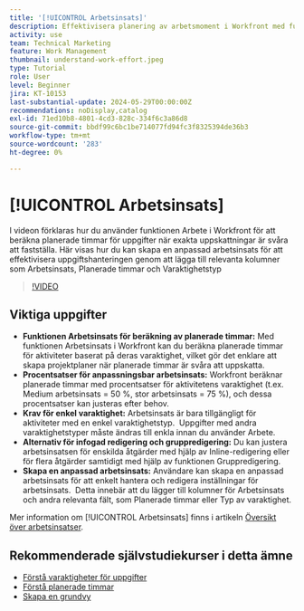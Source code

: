 ```yaml
---
title: '[!UICONTROL Arbetsinsats]'
description: Effektivisera planering av arbetsmoment i Workfront med funktionen Arbete som gör det möjligt att skräddarsy timuppskattningar, inline- och bulkredigering samt anpassade vyer för effektiv projekthantering.
activity: use
team: Technical Marketing
feature: Work Management
thumbnail: understand-work-effort.jpeg
type: Tutorial
role: User
level: Beginner
jira: KT-10153
last-substantial-update: 2024-05-29T00:00:00Z
recommendations: noDisplay,catalog
exl-id: 71ed10b8-4801-4cd3-828c-334f6c3a86d8
source-git-commit: bbdf99c6bc1be714077fd94fc3f8325394de36b3
workflow-type: tm+mt
source-wordcount: '283'
ht-degree: 0%

---
```


# [!UICONTROL Arbetsinsats]

I videon förklaras hur du använder funktionen Arbete i Workfront för att beräkna planerade timmar för uppgifter när exakta uppskattningar är svåra att fastställa.
Här visas hur du kan skapa en anpassad arbetsinsats för att effektivisera uppgiftshanteringen genom att lägga till relevanta kolumner som Arbetsinsats, Planerade timmar och Varaktighetstyp

>[!VIDEO](https://video.tv.adobe.com/v/3447403/?quality=12&learn=on&enablevpops=1&captions=swe)

## Viktiga uppgifter

* **Funktionen Arbetsinsats för beräkning av planerade timmar:** Med funktionen Arbetsinsats i Workfront kan du beräkna planerade timmar för aktiviteter baserat på deras varaktighet, vilket gör det enklare att skapa projektplaner när planerade timmar är svåra att uppskatta. &#x200B;
* **Procentsatser för anpassningsbar arbetsinsats:** Workfront beräknar planerade timmar med procentsatser för aktivitetens varaktighet (t.ex. Medium arbetsinsats = 50 %, stor arbetsinsats = 75 %), och dessa procentsatser kan justeras efter behov. &#x200B;
* **Krav för enkel varaktighet:** Arbetsinsats är bara tillgängligt för aktiviteter med en enkel varaktighetstyp. &#x200B; Uppgifter med andra varaktighetstyper måste ändras till enkla innan du använder Arbete. &#x200B;
* **Alternativ för infogad redigering och gruppredigering:** Du kan justera arbetsinsatsen för enskilda åtgärder med hjälp av Inline-redigering eller för flera åtgärder samtidigt med hjälp av funktionen Gruppredigering. &#x200B;
* **Skapa en anpassad arbetsinsats:** Användare kan skapa en anpassad arbetsinsats för att enkelt hantera och redigera inställningar för arbetsinsats. &#x200B; Detta innebär att du lägger till kolumner för Arbetsinsats och andra relevanta fält, som Planerade timmar eller Typ av varaktighet. &#x200B;


Mer information om [!UICONTROL Arbetsinsats] finns i artikeln [Översikt över arbetsinsatser](https://experienceleague.adobe.com/docs/workfront/using/manage-work/tasks/task-information/work-effort.html?lang=sv-SE).


## Rekommenderade självstudiekurser i detta ämne

* [Förstå varaktigheter för uppgifter](/help/manage-work/tasks/understand-task-durations.md)
* [Förstå planerade timmar](/help/manage-work/tasks/understand-planned-hours.md)
* [Skapa en grundvy](/help/reporting/basic-reporting/create-a-basic-view.md)
